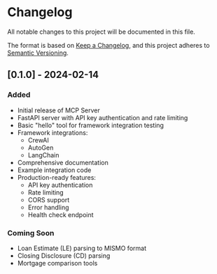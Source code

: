 # Changelog

All notable changes to this project will be documented in this file.

The format is based on [Keep a Changelog](https://keepachangelog.com/en/1.0.0/),
and this project adheres to [Semantic Versioning](https://semver.org/spec/v2.0.0.html).

## [0.1.0] - 2024-02-14

### Added
- Initial release of MCP Server
- FastAPI server with API key authentication and rate limiting
- Basic "hello" tool for framework integration testing
- Framework integrations:
  - CrewAI
  - AutoGen
  - LangChain
- Comprehensive documentation
- Example integration code
- Production-ready features:
  - API key authentication
  - Rate limiting
  - CORS support
  - Error handling
  - Health check endpoint

### Coming Soon
- Loan Estimate (LE) parsing to MISMO format
- Closing Disclosure (CD) parsing
- Mortgage comparison tools 